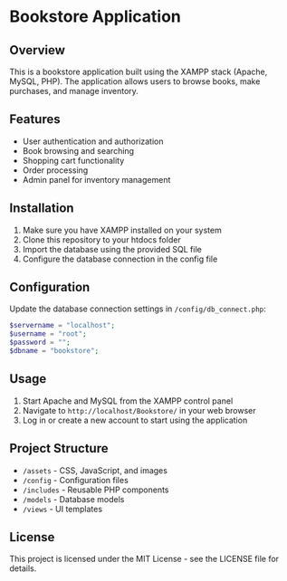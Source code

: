 # Bookstore Application

## Overview
This is a bookstore application built using the XAMPP stack (Apache, MySQL, PHP). The application allows users to browse books, make purchases, and manage inventory.

## Features
- User authentication and authorization
- Book browsing and searching
- Shopping cart functionality
- Order processing
- Admin panel for inventory management

## Installation
1. Make sure you have XAMPP installed on your system
2. Clone this repository to your htdocs folder
3. Import the database using the provided SQL file
4. Configure the database connection in the config file

## Configuration
Update the database connection settings in `/config/db_connect.php`:

```php
$servername = "localhost";
$username = "root";
$password = "";
$dbname = "bookstore";
```

## Usage
1. Start Apache and MySQL from the XAMPP control panel
2. Navigate to `http://localhost/Bookstore/` in your web browser
3. Log in or create a new account to start using the application

## Project Structure
- `/assets` - CSS, JavaScript, and images
- `/config` - Configuration files
- `/includes` - Reusable PHP components
- `/models` - Database models
- `/views` - UI templates

## License
This project is licensed under the MIT License - see the LICENSE file for details.